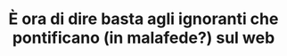 ---
title: "È ora di dire basta agli ignoranti che pontificano (in malafede?) sul web"
href: "http://www.valigiablu.it/e-ora-di-dire-basta-agli-ignoranti-che-pontificano-in-malafede-sul-web/"
category: news
---